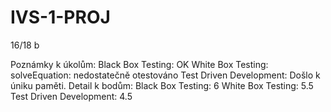 # IVS-1-PROJ

16/18 b

Poznámky k úkolům:
	Black Box Testing:
		OK
	White Box Testing:
		solveEquation: nedostatečně otestováno
	Test Driven Development:
		Došlo k úniku paměti.
Detail k bodům:
	Black Box Testing: 6
	White Box Testing: 5.5
	Test Driven Development: 4.5

